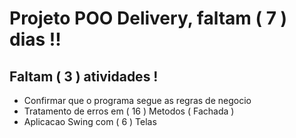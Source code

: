 # Projeto POO Delivery, faltam ( 7 ) dias !!

<h2>Faltam ( 3 ) atividades !</h2>

- Confirmar que o programa segue as regras de negocio 
- Tratamento de erros em ( 16 ) Metodos ( Fachada )
- Aplicacao Swing com ( 6 ) Telas


